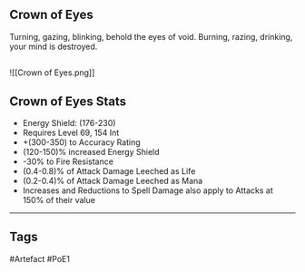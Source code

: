 ## Crown of Eyes
Turning, gazing, blinking,
behold the eyes of void.
Burning, razing, drinking,
your mind is destroyed.
##
![[Crown of Eyes.png]]
## Crown of Eyes Stats
- Energy Shield: (176-230)
- Requires Level 69, 154 Int
- +(300-350) to Accuracy Rating
- (120-150)% increased Energy Shield
- -30% to Fire Resistance
- (0.4-0.8)% of Attack Damage Leeched as Life
- (0.2-0.4)% of Attack Damage Leeched as Mana
- Increases and Reductions to Spell Damage also apply to Attacks at 150% of their value


---
## Tags
#Artefact
#PoE1
